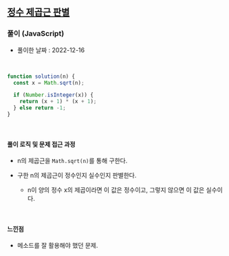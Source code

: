 ## <a href="https://school.programmers.co.kr/learn/courses/30/lessons/12934">정수 제곱근 판별</a>

### 풀이 (JavaScript)

- 풀이한 날짜 : 2022-12-16

<br/>

```js
function solution(n) {
  const x = Math.sqrt(n);

  if (Number.isInteger(x)) {
    return (x + 1) * (x + 1);
  } else return -1;
}
```

<br/>

#### 풀이 로직 및 문제 접근 과정

- n의 제곱근을 <code>Math.sqrt(n)</code>를 통해 구한다.

- 구한 n의 제곱근이 정수인지 실수인지 판별한다.

  - n이 양의 정수 x의 제곱이라면 이 값은 정수이고, 그렇지 않으면 이 값은 실수이다.

<br/>

#### 느낀점

- 메소드를 잘 활용해야 했던 문제.

<br/>
